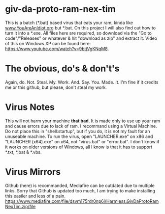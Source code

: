 # giv-da-proto-ram-nex-tim
This is a batch (*.bat) based virus that eats your ram, kinda like www.YouAreAnIdiot.org but *.bat. On this project I will also find out how to turn it into a *.exe.
All files here are required, so download via the "Go to code"/"Releases" or whatever & hit "download as zip" and extract it.
Video of this on Windows XP can be found here: https://www.youtube.com/watch?v=9btjVgKNqM8.
# The obvious, do's & don't's
Again, do. Not. Steal. My. Work. And. Say. You. Made. It. I'm fine if it credits me or this github, but please, don't steal my work.
# Virus Notes
This will not harm your machine **that bad**. It is made only to use up your ram and cause errors due to lack of ram. I recommand using a Virtual Machine.
Do not place this in "shell:startup", but if you do, it is not my fault for an unuseable machine.
To run the virus, open "LAUNCHER.exe" on x86 and "LAUNCHER (x64).exe" on x64, not "virus.bat" or "error.bat".
I don't know if it works on older versions of Windows, all I know is that it has to support *.txt, *.bat & *.vbs.
# Virus Mirrors
Github (here) is recommanded, Mediafire can be outdated due to multiple links.
Sorry that Github is updated too much, I am trying to make installing this easiler and less of a pain.
https://www.mediafire.com/file/dsvm175rdr0np6i/Harmless.GivDaProtoRamNexTim.zip/file
